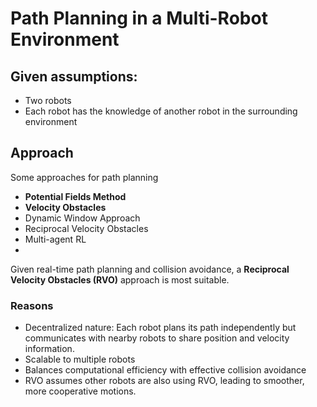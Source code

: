 # Path Planning in a Multi-Robot Environment

## Given assumptions:
* Two robots
* Each robot has the knowledge of another robot in the surrounding environment

## Approach 

Some approaches for path planning
* <b>Potential Fields Method</b>
* <b>Velocity Obstacles</b>
* Dynamic Window Approach
* Reciprocal Velocity Obstacles
* Multi-agent RL
* 
Given real-time path planning and collision avoidance, a <b>Reciprocal Velocity Obstacles (RVO)</b> approach is most suitable.

### Reasons
* Decentralized nature: Each robot plans its path independently but communicates with nearby robots to share position and velocity information.
* Scalable to multiple robots
* Balances computational efficiency with effective collision avoidance
* RVO assumes other robots are also using RVO, leading to smoother, more cooperative motions.

